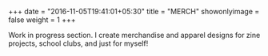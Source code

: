 +++
date = "2016-11-05T19:41:01+05:30"
title = "MERCH"
showonlyimage = false
weight = 1
+++

Work in progress section. I create merchandise and apparel designs for zine projects, school clubs, and just for myself!